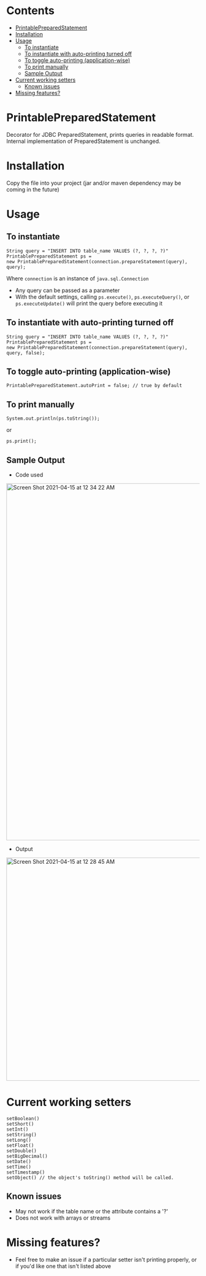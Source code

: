 # Contents
- [PrintablePreparedStatement](#printablepreparedstatement)
- [Installation](#installation)
- [Usage](#usage)
  * [To instantiate](#to-instantiate)
  * [To instantiate with auto-printing turned off](#to-instantiate-with-auto-printing-turned-off)
  * [To toggle auto-printing (application-wise)](#to-toggle-auto-printing-application-wise)
  * [To print manually](#to-print-manually)
  * [Sample Output](#sample-output)
- [Current working setters](#current-working-setters)
  * [Known issues](#known-issues)
- [Missing features?](#missing-features)


# PrintablePreparedStatement
Decorator for JDBC PreparedStatement, prints queries in readable format. 
Internal implementation of PreparedStatement is unchanged.

# Installation
Copy the file into your project (jar and/or maven dependency may be coming in the future)
# Usage
## To instantiate


``` 
String query = "INSERT INTO table_name VALUES (?, ?, ?, ?)"
PrintablePreparedStatement ps = 
new PrintablePreparedStatement(connection.prepareStatement(query), query);
```
Where ```connection``` is an instance of ```java.sql.Connection```

- Any query can be passed as a parameter
- With the default settings, calling ```ps.execute()```, ```ps.executeQuery()```, or ```ps.executeUpdate()``` will print the query before executing it

## To instantiate with auto-printing turned off

``` 
String query = "INSERT INTO table_name VALUES (?, ?, ?, ?)"
PrintablePreparedStatement ps = 
new PrintablePreparedStatement(connection.prepareStatement(query), query, false);
```


## To toggle auto-printing (application-wise)
```
PrintablePreparedStatement.autoPrint = false; // true by default
```

## To print manually
```
System.out.println(ps.toString());
```
or
``` 
ps.print();
```


## Sample Output
- Code used
<img width="931" alt="Screen Shot 2021-04-15 at 12 34 22 AM" src="https://user-images.githubusercontent.com/54959558/114831643-776eee00-9d82-11eb-8b2c-8d694a3f8484.png">




- Output
<img width="582" alt="Screen Shot 2021-04-15 at 12 28 45 AM" src="https://user-images.githubusercontent.com/54959558/114831653-7938b180-9d82-11eb-868a-cd4b1f45f794.png">




# Current working setters
```
setBoolean()
setShort()
setInt()
setString()
setLong()
setFloat()
setDouble()
setBigDecimal()
setDate()
setTime()
setTimestamp()
setObject() // the object's toString() method will be called.
```

## Known issues
- May not work if the table name or the attribute contains a '?'
- Does not work with arrays or streams

# Missing features?
- Feel free to make an issue if a particular setter isn't printing properly, or if you'd like one that isn't listed above
